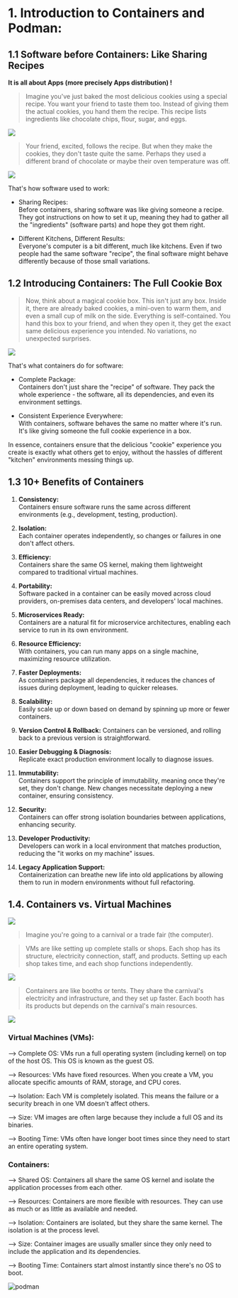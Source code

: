 # 1. Introduction to Containers and Podman:  
## 1.1 Software before Containers: Like Sharing Recipes

**It is all about Apps (more precisely Apps distribution) !**  

> Imagine you've just baked the most delicious cookies using a special recipe. You want your friend to taste them too. Instead of giving them the actual cookies, you hand them the recipe. This recipe lists ingredients like chocolate chips, flour, sugar, and eggs.  

![](../images/cookies1.png)

>Your friend, excited, follows the recipe. But when they make the cookies, they don't taste quite the same. Perhaps they used a different brand of chocolate or maybe their oven temperature was off.

![](../images/cookies2.png)

That's how software used to work:

* Sharing Recipes:  
  Before containers, sharing software was like giving someone a recipe. They got instructions on how to set it up, meaning they had to gather all the "ingredients" (software parts) and hope they got them right.  

* Different Kitchens, Different Results:  
  Everyone's computer is a bit different, much like kitchens. Even if two people had the same software "recipe", the final software might behave differently because of those small variations.

## 1.2 Introducing Containers: The Full Cookie Box

>Now, think about a magical cookie box. This isn't just any box. Inside it, there are already baked cookies, a mini-oven to warm them, and even a small cup of milk on the side. Everything is self-contained. You hand this box to your friend, and when they open it, they get the exact same delicious experience you intended. No variations, no unexpected surprises.

![](../images/cookies3.png)

That's what containers do for software:  

* Complete Package:  
  Containers don't just share the "recipe" of software. They pack the whole experience - the software, all its dependencies, and even its environment settings.  

* Consistent Experience Everywhere:  
  With containers, software behaves the same no matter where it's run. It's like giving someone the full cookie experience in a box.  

In essence, containers ensure that the delicious "cookie" experience you create is exactly what others get to enjoy, without the hassles of different "kitchen" environments messing things up.  

   

## 1.3 10+ Benefits of Containers  

1. **Consistency:**  
   Containers ensure software runs the same across different environments (e.g., development, testing, production).  

2. **Isolation:**  
   Each container operates independently, so changes or failures in one don't affect others.

3. **Efficiency:**  
   Containers share the same OS kernel, making them lightweight compared to traditional virtual machines.

4. **Portability:**  
   Software packed in a container can be easily moved across cloud providers, on-premises data centers, and developers' local machines.  

5. **Microservices Ready:**  
   Containers are a natural fit for microservice architectures, enabling each service to run in its own environment.  

6. **Resource Efficiency:**  
   With containers, you can run many apps on a single machine, maximizing resource utilization.  

7. **Faster Deployments:**  
   As containers package all dependencies, it reduces the chances of issues during deployment, leading to quicker releases.  

8. **Scalability:**  
   Easily scale up or down based on demand by spinning up more or fewer containers.  

9. **Version Control & Rollback:**
   Containers can be versioned, and rolling back to a previous version is straightforward.  

10. **Easier Debugging & Diagnosis:**  
    Replicate exact production environment locally to diagnose issues.

11. **Immutability:**  
    Containers support the principle of immutability, meaning once they're set, they don't change. New changes necessitate deploying a new container, ensuring consistency.  

12. **Security:**  
    Containers can offer strong isolation boundaries between applications, enhancing security.  

13. **Developer Productivity:**  
    Developers can work in a local environment that matches production, reducing the "it works on my machine" issues.  

14. **Legacy Application Support:**  
    Containerization can breathe new life into old applications by allowing them to run in modern environments without full refactoring.  
   
   
## 1.4. Containers vs. Virtual Machines

![](../images/containers-vs-virtual-machines.jpg)  

>Imagine you're going to a carnival or a trade fair (the computer).  

>VMs are like setting up complete stalls or shops. Each shop has its structure, electricity connection, staff, and products. Setting up each shop takes time, and each shop functions independently.

![](../images/carnival1.png)

>Containers are like booths or tents. They share the carnival's electricity and infrastructure, and they set up faster. Each booth has its products but depends on the carnival's main resources.

![](../images/carnival2.png)   

   
### Virtual Machines (VMs):

--> Complete OS: VMs run a full operating system (including kernel) on top of the host OS. This OS is known as the guest OS.  

--> Resources: VMs have fixed resources. When you create a VM, you allocate specific amounts of RAM, storage, and CPU cores.  

--> Isolation: Each VM is completely isolated. This means the failure or a security breach in one VM doesn't affect others.  

--> Size: VM images are often large because they include a full OS and its binaries.  

--> Booting Time: VMs often have longer boot times since they need to start an entire operating system.  

### Containers:

--> Shared OS: Containers all share the same OS kernel and isolate the application processes from each other.

--> Resources: Containers are more flexible with resources. They can use as much or as little as available and needed.

--> Isolation: Containers are isolated, but they share the same kernel. The isolation is at the process level.

--> Size: Container images are usually smaller since they only need to include the application and its dependencies.

--> Booting Time: Containers start almost instantly since there's no OS to boot.  

![podman](../images/podman-logo.png "Podman")